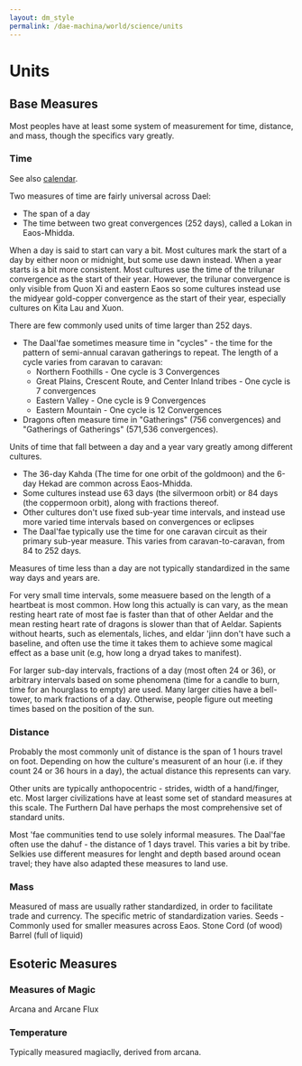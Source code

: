 ```yaml
---
layout: dm_style
permalink: /dae-machina/world/science/units
---
```


# Units

## Base Measures

Most peoples have at least some system of measurement for time, distance, and mass, though the specifics vary greatly.

### Time

See also [calendar](../cosmology/calendar).

Two measures of time are fairly universal across Dael:
 - The span of a day
 - The time between two great convergences (252 days), called a Lokan in Eaos-Mhidda.

When a day is said to start can vary a bit. Most cultures mark the start of a day by either noon or midnight, but some use dawn instead.
When a year starts is a bit more consistent. Most cultures use the time of the trilunar convergence as the start of their year. 
However, the trilunar convergence is only visible from Quon Xi and eastern Eaos so some cultures instead use the midyear gold-copper convergence as the start of their year, especially cultures on Kita Lau and Xuon.

There are few commonly used units of time larger than 252 days.
 - The Daal'fae sometimes measure time in "cycles" - the time for the pattern of semi-annual caravan gatherings to repeat. The length of a cycle varies from caravan to caravan:
	- Northern Foothills - One cycle is 3 Convergences
	- Great Plains, Crescent Route, and Center Inland tribes - One cycle is 7 convergences
	- Eastern Valley - One cycle is 9 Convergences
	- Eastern Mountain - One cycle is 12 Convergences
 - Dragons often measure time in "Gatherings" (756 convergences) and "Gatherings of Gatherings" (571,536 convergences).
 
Units of time that fall between a day and a year vary greatly among different cultures.
 - The 36-day Kahda (The time for one orbit of the goldmoon) and the 6-day Hekad are common across Eaos-Mhidda.
 - Some cultures instead use 63 days (the silvermoon orbit) or 84 days (the coppermoon orbit), along with fractions thereof.
 - Other cultures don't use fixed sub-year time intervals, and instead use more varied time intervals based on convergences or eclipses
 - The Daal'fae typically use the time for one caravan circuit as their primary sub-year measure. This varies from caravan-to-caravan, from 84 to 252 days.

Measures of time less than a day are not typically standardized in the same way days and years are.

For very small time intervals, some measuere based on the length of a heartbeat is most common. How long this actually is can vary, as the mean resting heart rate of most fae is faster than that of other Aeldar
and the mean resting heart rate of dragons is slower than that of Aeldar. Sapients without hearts, such as elementals, liches, and eldar 'jinn don't have such a baseline, and often use the time it takes them to achieve some magical effect as a base unit (e.g, how long a dryad takes to manifest).

For larger sub-day intervals, fractions of a day (most often 24 or 36), or arbitrary intervals based on some phenomena (time for a candle to burn, time for an hourglass to empty) are used.
Many larger cities have a bell-tower, to mark fractions of a day. Otherwise, people figure out meeting times based on the position of the sun. 


### Distance

Probably the most commonly unit of distance is the span of 1 hours travel on foot.
Depending on how the culture's measurent of an hour (i.e. if they count 24 or 36 hours in a day), the actual distance this represents can vary.

Other units are typically anthopocentric - strides, width of a hand/finger, etc.
Most larger civilizations have at least some set of standard measures at this scale. The Furthern Dal have perhaps the most comprehensive set of standard units.

Most 'fae communities tend to use solely informal measures.
The Daal'fae often use the dahuf - the distance of 1 days travel. This varies a bit by tribe.
Selkies use different measures for lenght and depth based around ocean travel; they have also adapted these measures to land use.

### Mass

Measured of mass are usually rather standardized, in order to facilitate trade and currency. The specific metric of standardization varies.
Seeds - Commonly used for smaller measures across Eaos.
Stone
Cord (of wood)
Barrel (full of liquid)


## Esoteric Measures

### Measures of Magic

Arcana and Arcane Flux

### Temperature

Typically measured magiaclly, derived from arcana.